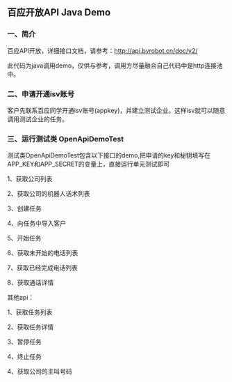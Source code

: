 ## 百应开放API Java Demo

### 一、简介
百应API开放，详细接口文档，请参考：http://api.byrobot.cn/doc/v2/

此代码为java调用demo，仅供与参考，调用方尽量融合自己代码中是http连接池中。

### 二、申请开通isv账号
客户先联系百应同学开通isv账号(appkey)，并建立测试企业。这样isv就可以随意调用测试企业的任务。

### 三、运行测试类 OpenApiDemoTest

测试类OpenApiDemoTest包含以下接口的demo,把申请的key和秘钥填写在APP_KEY和APP_SECRET的变量上，直接运行单元测试即可

1、获取公司列表

2、获取公司的机器人话术列表

3、创建任务

4、向任务中导入客户

5、开始任务

6、获取未开始的电话列表

7、获取已经完成电话列表

8、获取通话详情

其他api：

1、获取任务列表

2、获取任务详情

3、暂停任务

4、终止任务

4、获取公司的主叫号码

